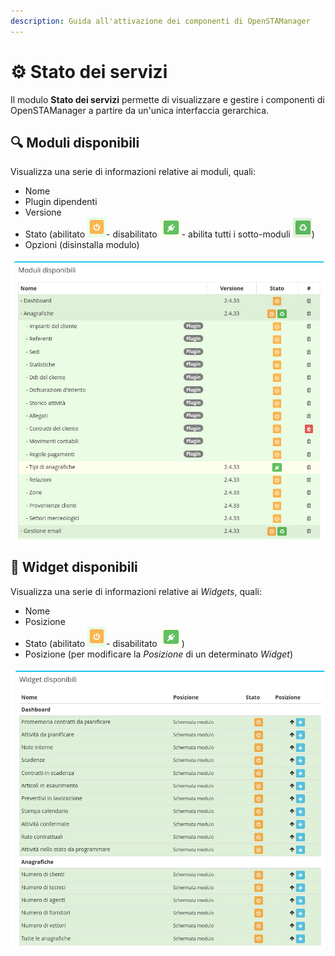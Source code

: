 ```yaml
---
description: Guida all'attivazione dei componenti di OpenSTAManager
---
```


# ⚙ Stato dei servizi

Il modulo **Stato dei servizi** permette di visualizzare e gestire i componenti di OpenSTAManager a partire da un'unica interfaccia gerarchica.

## 🔍 Moduli disponibili

Visualizza una serie di informazioni relative ai moduli, quali:

* Nome
* Plugin dipendenti
* Versione
* Stato (abilitato <img src="../../.gitbook/assets/immagine (29).png" alt="" data-size="line">- disabilitato <img src="../../.gitbook/assets/immagine (33).png" alt="" data-size="line">- abilita tutti i sotto-moduli ![](<../../.gitbook/assets/immagine (45).png>))
* Opzioni (disinstalla modulo)

![](<../../.gitbook/assets/immagine (41).png>)

## 👾 Widget disponibili

Visualizza una serie di informazioni relative ai _Widgets_, quali:

* Nome
* Posizione
* Stato (abilitato <img src="../../.gitbook/assets/immagine (29).png" alt="" data-size="line">- disabilitato <img src="../../.gitbook/assets/immagine (33).png" alt="" data-size="line">)
* Posizione (per modificare la _Posizione_ di un determinato _Widget_)

![](<../../.gitbook/assets/immagine (278).png>)

